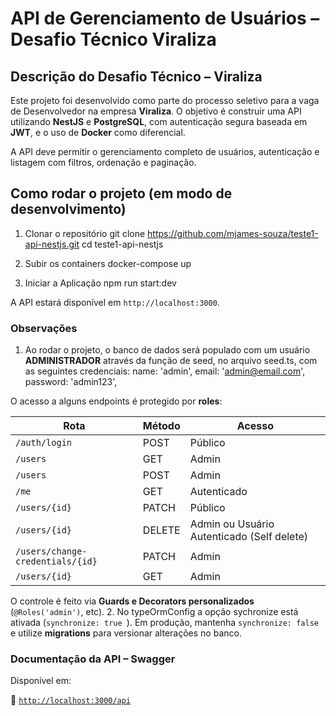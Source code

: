 # API de Gerenciamento de Usuários – Desafio Técnico Viraliza

## Descrição do Desafio Técnico – Viraliza
Este projeto foi desenvolvido como parte do processo seletivo para a vaga de Desenvolvedor na empresa **Viraliza**. O objetivo é construir uma API utilizando **NestJS** e **PostgreSQL**, com autenticação segura baseada em **JWT**, e o uso de **Docker** como diferencial.

A API deve permitir o gerenciamento completo de usuários, autenticação e listagem com filtros, ordenação e paginação.

## Como rodar o projeto (em modo de desenvolvimento)

1. Clonar o repositório
git clone https://github.com/mjames-souza/teste1-api-nestjs.git
cd teste1-api-nestjs

2. Subir os containers
docker-compose up

3. Iniciar a Aplicação 
npm run start:dev

A API estará disponível em `http://localhost:3000`.

### Observações
1. Ao rodar o projeto, o banco de dados será populado com um usuário **ADMINISTRADOR** através da função de seed, no arquivo seed.ts, com as seguintes credenciais: 
    name: 'admin',
    email: 'admin@email.com',
    password: 'admin123',

O acesso a alguns endpoints é protegido por **roles**:

| Rota                  | Método | Acesso     |
|-----------------------|--------|------------|
| `/auth/login`         | POST   | Público    |
| `/users`              | GET    | Admin      |
| `/users`              | POST   | Admin      |
| `/me `                | GET    | Autenticado |
| `/users/{id}`         | PATCH   | Público    |
| `/users/{id}`              | DELETE  | Admin ou Usuário Autenticado (Self delete)     |
| `/users/change-credentials/{id}`              | PATCH   | Admin      |
| `/users/{id}`         | GET    | Admin      |


O controle é feito via **Guards e Decorators personalizados** (`@Roles('admin')`, etc).
2. No typeOrmConfig a opção sychronize está ativada (`synchronize: true `). Em produção, mantenha `synchronize: false` e utilize **migrations** para versionar alterações no banco.

### Documentação da API – Swagger

Disponível em:

📌 [`http://localhost:3000/api`](http://localhost:3000/api)

